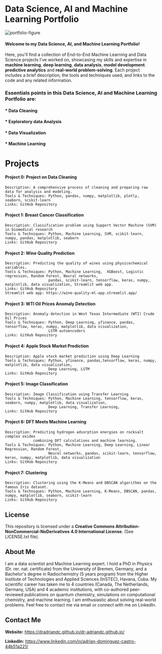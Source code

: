 # Data Science, AI and Machine Learning Portfolio


![portfolio-figure](https://github.com/user-attachments/assets/6d694699-48ff-4765-bfff-4facbc983a60)


#### Welcome to my Data Science, AI, and Machine Learning Portfolio!  

Here, you'll find a collection of End-to-End Machine Learning and Data Science projects I've worked on, showcasing my skills and expertise in **machine learning**, **deep learning**, **data analysis**, **model development**. **predictive analytics** and **real-world problem-solving**. Each project includes a brief description, the tools and techniques used, and links to the code and any related information.

### Essentials points in this Data Science, AI and Machine Learning Portfolio are:
#### * Data Cleaning 
#### * Exploratory data Analysis
#### * Data Visualization
#### * Machine Learning

# Projects

#### Project 0: Project on Data Cleaning
    Description: A comprehensive process of cleaning and preparing raw data for analysis and modeling. 
    Tools & Techniques: Python, pandas, numpy, matplotlib, plotly, seaborn, scikit-learn
    Links: GitHub Repository

#### Project 1: Breast Cancer Classification 
    Description: Classification problem using Support Vector Machine (SVM) in biomedical research
    Tools & Techniques: Python, Machine Learning, SVM, scikit-learn, numpy, pandas, matplotlib, seaborn
    Links: GitHub Repository    

#### Project 2: Wine Quality Prediction

    Description: Predicting the quality of wines using physicochemical variables.
    Tools & Techniques: Python, Machine Learning,  XGBoost, Logistic regression, Random Forest, Neural networks,
                        pandas, scikit-learn, tensorflow, keras, numpy, matplotlib, data visualization, Streamlit web app.
    Links: GitHub Repository
    Streamlit web app: https://wine-quality-ml-app.streamlit.app/

#### Project 3: WTI Oil Prices Anomaly Detection 

    Description: Anomaly detection in West Texas Intermediate (WTI) Crude Oil Prices
    Tools & Techniques: Python, Deep Learning, yfinance, pandas, tensorflow, keras, numpy, matplotlib, data visualization, 
                        LSTM autoencoders 
    Links: GitHub Repository  

#### Project 4: Apple Stock Market Prediction
    Description: Apple stock market prediction using Deep Learning
    Tools & Techniques: Python, yfinance, pandas,tensorflow, keras, numpy, matplotlib, data visualization, 
                        Deep Learning, LSTM
    Links: GitHub Repository


#### Project 5: Image Classification
    Description: Image Classification using Transfer Learning
    Tools & Techniques: Python, Machine Learning, tensorflow, keras, seaborn, numpy, matplotlib, data visualization, 
                        Deep Learning, Transfer Learning, 
    Links: GitHub Repository

#### Project 6: DFT Meets Machine Learning
    Description: Predicting hydrogen adsorption energies on rocksalt complex oxides 
                 combining DFT calculations and machine learning.
    Tools & Techniques: Python, Machine Learning, Deep Learning, Linear Regression, Random Forest,
                        Neural networks, pandas, scikit-learn, tensorflow, keras, numpy, matplotlib, data visualization
    Links: GitHub Repository

#### Project 7: Clustering
    Description: Clustering using the K-Means and DBSCAN algorithms on the famous Iris dataset.
    Tools & Techniques: Python, Machine Learning, K-Means, DBSCAN, pandas, numpy, matplotlib, seaborn, scikit-learn
    Links: GitHub Repository
    

## License

This repository is licensed under a **Creative Commons Attribution-NonCommercial-NoDerivatives 4.0 International License**. (See LICENSE.txt file).



    
    
## About Me
I am a data scientist and Machine Learning expert. I hold a PhD in Physics (Dr. rer. nat. certificate) from the University of Bremen, Germany, and a Bachelor's degree in Radiochemistry (5 years program) from the Higher Institute of Technologies and Applied Sciences (InSTEC), Havana, Cuba. My scientific career has taken me to 4 countries (Canada, The Netherlands, Germany, USA) and 4 academic institutions, with co-authored peer-reviewed publications on quantum chemistry, simulations on computational chemistry, and machine learning. I am enthusiastic about solving real-world problems. 
Feel free to contact me via email or connect with me on LinkedIn.

## Contact Me

**Website:** https://dradriandc.github.io/dr-adriandc.github.io/

**LinkedIn:** https://www.linkedin.com/in/adrian-dominguez-castro-44b51a221/

    
